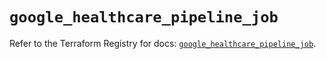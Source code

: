 # `google_healthcare_pipeline_job`

Refer to the Terraform Registry for docs: [`google_healthcare_pipeline_job`](https://registry.terraform.io/providers/hashicorp/google/6.23.0/docs/resources/healthcare_pipeline_job).
